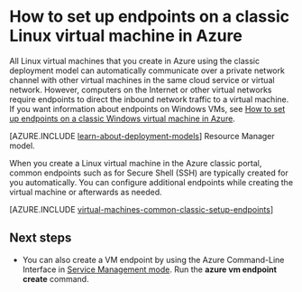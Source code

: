 <properties
	pageTitle="Set up endpoints on a classic Linux VM | Microsoft Azure"
	description="Learn to set up endpoints in the Azure classic portal to allow communication with a Linux virtual machine in Azure"
	services="virtual-machines-linux"
	documentationCenter=""
	authors="cynthn"
	manager="timlt"
	editor=""
	tags="azure-service-management"/>

<tags
	ms.service="virtual-machines-linux"
	ms.workload="infrastructure-services"
	ms.tgt_pltfrm="vm-linux"
	ms.devlang="na"
	ms.topic="article"
	ms.date="01/06/2016"
	ms.author="cynthn"/>

# How to set up endpoints on a classic Linux virtual machine in Azure

All Linux virtual machines that you create in Azure using the classic deployment model can automatically communicate over a private network channel with other virtual machines in the same cloud service or virtual network. However, computers on the Internet or other virtual networks require endpoints to direct the inbound network traffic to a virtual machine. If you want information about endpoints on Windows VMs, see [How to set up endpoints on a classic Windows virtual machine in Azure](virtual-machines-windows-classic-setup-endpoints.md).

[AZURE.INCLUDE [learn-about-deployment-models](../../includes/learn-about-deployment-models-classic-include.md)] Resource Manager model.

When you create a Linux virtual machine in the Azure classic portal, common endpoints such as for Secure Shell (SSH) are typically created for you automatically. You can configure additional endpoints while creating the virtual machine or afterwards as needed.
 

[AZURE.INCLUDE [virtual-machines-common-classic-setup-endpoints](../../includes/virtual-machines-common-classic-setup-endpoints.md)]

## Next steps

* You can also create a VM endpoint by using the Azure Command-Line Interface in [Service Management mode](../virtual-machines-command-line-tools.md). Run the **azure vm endpoint create** command.